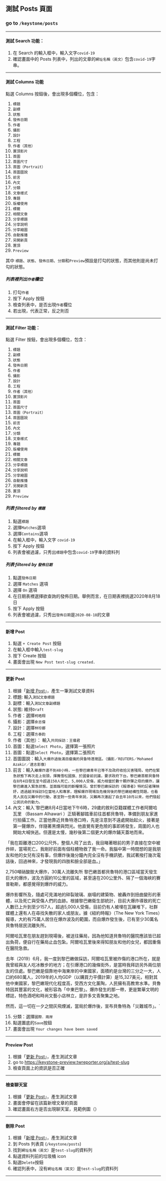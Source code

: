 ## 測試 Posts 頁面

### go to  `/keystone/posts` 

---

#### 測試 Search 功能：
1. 在 Search 的輸入框中，輸入文字`covid-19` 
2. 確認畫面中的 Posts 列表中，列出的文章的`網址名稱（英文）`包含`covid-19`字串。

---

#### 測試 Columns 功能
點選 Columns 按鈕後，會出現多個欄位，包含：
1. `標題`
2. `副標`
3. `狀態`
4. `發佈日期`
5. `作者`
6. `攝影`
7. `設計`
8. `工程`
9. `作者（其他）`
10. `置頂影片`
11. `首圖`
12. `首圖尺寸`
13. `首圖（Portrait）`
14. `首圖圖說`
15. `前言`
16. `內文`
17. `分類`
18. `文章樣式`
19. `專題`
20. `版權使用`
21. `標籤`
22. `相關文章`
23. `分享標題`
24. `分享說明`
25. `分享縮圖`
26. `自動推播`
27. `另開新頁`
28. `置頂`
29. `Preview`

其中 `標題`、`狀態`、`發佈日期`、`分類`和`Preview`預設是打勾的狀態，而其他則是尚未打勾的狀態。

##### 列表裡列出`作者`欄位
1. 打勾`作者`
2. 按下 Apply 按鈕
3. 檢查列表中，是否出現`作者`欄位
4. 若出現，代表正常，反之則否

---

#### 測試 Filter 功能：
點選 Filter 按鈕，會出現多個欄位，包含：
1. `標題`
2. `副標`
3. `狀態`
4. `發佈日期`
5. `作者`
6. `攝影`
7. `設計`
8. `工程`
9. `作者（其他）`
10. `置頂影片`
11. `首圖`
12. `首圖尺寸`
13. `首圖（Portrait）`
14. `首圖圖說`
15. `前言`
16. `內文`
17. `分類`
18. `文章樣式`
19. `專題`
20. `版權使用`
21. `標籤`
22. `相關文章`
23. `分享標題`
24. `分享說明`
25. `分享縮圖`
26. `自動推播`
27. `另開新頁`
28. `置頂`
29. `Preview`

##### 列表 filtered by `標題`
1. 點選`標題`
2. 選擇`Matches`選項
3. 選擇`Contains`選項
4. 在輸入框中，輸入文字 `covid-19`
5. 按下 Apply 按鈕
6. 列表會被過濾，只秀出`標題`中包含`covid-19`字串的資料列

##### 列表 filtered by `發佈日期`
1. 點選`發佈日期`
2. 選擇 `Matches` 選項
3. 選擇 `On` 選項
4. 在日期表裡選擇欲查詢的發佈日期。舉例而言，在日期表裡挑選2020年8月18日 
5. 按下 Apply 按鈕
6. 列表會被過濾，只秀出`發佈日期`是`2020-08-18`的文章

---

#### 新增 Post
1. 點選 `+ Create Post` 按鈕
2. 在輸入框中輸入`test-slug`
3. 按下 Create 按鈕
4. 畫面會出現 `New Post test-slug created.`

--- 

#### 更新 Post
1. 根據「[新增 Post](#新增-post)」，產生一筆測試文章資料
2. 標題: 輸入`測試文章標題`
3. 副標：輸入`測試文章副標題`
4. 狀態: 維持`Draft`
5. 作者：選擇`柯皓翔`
6. 攝影：選擇`余志偉`
7. 設計：選擇`林珍娜`
8. 工程：選擇`方泰鈞`
9. 作者（其他）： 輸入`共同採訪：王儀君`
10. 首圖：點選`Select Photo`，選擇第一張照片
11. 首圖：點選`Select Photo`，選擇第二張照片
12. 首圖圖說：輸入`大爆炸過後滿目瘡痍的貝魯特港灣區。（攝影／REUTERS／Mohamed Azakir／達志影像）`
13. 前言：輸入`離爆炸還不到48小時，一些黎巴嫩青年已等不及政府收拾災害殘局，他們在緊急狀態下再次走上街頭，揮舞雪松國旗、於國會前抗議，要求政府下台。黎巴嫩首都貝魯特在8月4日發生至今超過150人死亡、5,000人受傷，威力相當於數十顆炸彈之母的爆炸，讓黎巴嫩進入緊急狀態，並面臨可能的斷糧情況。曾於黎巴嫩採訪的《報導者》特約記者陳映妤，透過越洋採訪5位當地人和專家，理解爆炸現場及危機背後的黎巴嫩結構性問題，也看見人民在災難中的行動，甚至對一些青年來說，災難再次激起了自去年10月以來，他們發起公民抗命的動力。`
14. 內文：輸入`黎巴嫩8月4日當地下午6時，29歲的敘利亞籍媒體工作者阿爾哈瓦里 （Bassam Alhawari ）正騎著腳踏車前往首都貝魯特，準備到朋友家進行拍攝工作。正當他靠近貝魯特港口時，先是注意到不遠處開始起火，接著是第一聲爆炸，伴隨著黑煙與閃光。他直覺有更危險的事即將發生，周圍的人也開始大喊快逃。但還是太慢，幾秒後第二個更大的爆炸鋪天蓋地而來。

「我在距離港口200公尺外，整個人飛了出去，我目睹著眼前的男子直接在空中被炸碎，當場死亡。我剛好前面有個柱體物救了我一命。我腦中第一時間想的是我朋友和他的女兒有沒有事，但爆炸後幾分鐘內完全沒有手機訊號，我試著撥打幾次電話後，回過神來，才發現我的四肢和臉全部是血。」

2,750噸硝酸銨大爆炸，30萬人流離失所
黎巴嫩首都貝魯特的港口區域當天發生巨大的爆炸，波及方圓約10公里的區域，甚至遠在200公里外、隔了一個海峽的賽普勒斯，都感覺得到爆炸的威力。

爆炸影響所及，隨處可見滿地的碎裂玻璃、崩塌的建築物、被轟炸到扭曲變形的車體，以及死亡與受傷人們的血跡。根據黎巴嫩衛生部統計，目前大爆炸導致的死亡人數已上升到至少157人，超過5,000人受傷，目前仍有人被埋在瓦礫堆下，社群媒體上還有人在尋找失散的家人或朋友。據《紐約時報》（The New York Times）報導，大約有75萬人居住在爆炸波及的範圍，而自爆炸發生後，已有至少30萬名貝魯特居民流離失所。

阿爾哈瓦里在朋友趕到現場後，被送往藥局，因為他知道貝魯特的醫院應該皆已超出負荷，便自行在藥局止血包紮。阿爾哈瓦里後來得知朋友和他的女兒，都因重傷在醫院急救。

去年（2019）6月，我一度到黎巴嫩做採訪，阿爾哈瓦里被炸傷的港口所在，就是我曾經與友人吃冰散步的地方；在引爆港口的幾條街外，是當時我拜訪另外兩位朋友的住處。黎巴嫩是個靠地中海東岸的中東國家，面積約是台灣的三分之一大，人口約680萬人，2019年的人均GDP（以購買力平價計算）是15,327美元，相對其他中東國家，黎巴嫩現代化程度高，受西方文化薰陶，人民擁有高教育水準。貝魯特因其豐富的文化，被形容為「中東巴黎」。爆炸發生的那一帶，更是繁華文明的標誌，特色酒吧和時尚文藝小店林立，是許多文青聚集之地。

然而，這一切在一夕之間灰飛煙滅，當局於爆炸後，宣布貝魯特為「災難城市」。`

15. 分類：選擇`國際．兩岸`
16. 點選置底的`Save`按鈕
17. 畫面會出現 `Your changes have been saved`

--- 

#### Preview Post
1. 根據「[更新 Post](#更新-post)」，產生測試文章
2. go to https://keystone-preview.twreporter.org/a/test-slug
3. 檢查頁面上的資訊是否正確

---

#### 檢查聊天室
1. 根據「[更新 Post](#更新-post)」，產生測試文章
2. 畫面會停留在該篇新增文章的頁面
3. 確認畫面右方是否出現聊天室，見範例圖（）

---

#### 刪除 Post
1. 根據「[新增 Post](#新增-post)」，產生測試文章
2. 到 Posts 列表頁 (`/keystone/posts`)
3. 找到`網址名稱（英文）`是`test-slug`的資料列
4. 點選資料列前的垃圾桶 icon
5. 點選`Delete`按鈕
6. 確認列表中，沒有`網址名稱（英文）`是`test-slug`的資料列

---
